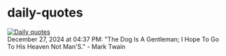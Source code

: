 # daily-quotes
[![Daily quotes](https://github.com/ceepu8/daily-quotes/actions/workflows/daily-quote.yml/badge.svg)](https://github.com/ceepu8/daily-quotes/actions/workflows/daily-quote.yml)<br/>
December 27, 2024 at 04:37 PM: "The Dog Is A Gentleman; I Hope To Go To His Heaven Not Man'S." - Mark Twain

